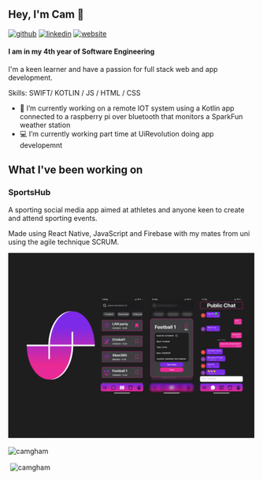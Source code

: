 ## Hey, I'm Cam 👋

[<img src='https://cdn.jsdelivr.net/npm/simple-icons@3.0.1/icons/github.svg' alt='github' height='40'>](https://github.com/CamGham)  [<img src='https://cdn.jsdelivr.net/npm/simple-icons@3.0.1/icons/linkedin.svg' alt='linkedin' height='40'>](https://www.linkedin.com/in/cameron-graham-611444241/)  [<img src='https://cdn.jsdelivr.net/npm/simple-icons@3.0.1/icons/icloud.svg' alt='website' height='40'>](https://camgham.github.io/)  
#### I am in my 4th year of Software Engineering


I'm a keen learner and have a passion for full stack web and app development.

Skills: SWIFT/ KOTLIN / JS / HTML / CSS

- 🌱 I’m currently working on a remote IOT system using a Kotlin app connected to a raspberry pi over bluetooth that monitors a SparkFun weather station
- 💻 I’m currently working part time at UiRevolution doing app developemnt

## What I've been working on
### SportsHub
A sporting social media app aimed at athletes and anyone keen to create and attend sporting events.

Made using React Native, JavaScript and Firebase with my mates from uni using the agile technique SCRUM.

<img src="https://github.com/CamGham/CamGham/blob/main/SportsHub.png" width="500">



<p><img align="center" src="https://github-readme-stats.vercel.app/api/top-langs?username=camgham&show_icons=true&theme=dark&locale=en&layout=compact" alt="camgham" /></p>

<p>&nbsp;<img align="center" src="https://github-readme-stats.vercel.app/api?username=camgham&show_icons=true&theme=dark&locale=en" alt="camgham" /></p>

